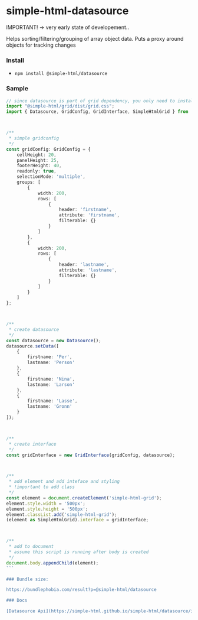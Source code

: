 # simple-html-datasource

IMPORTANT! -> very early state of developement..

Helps sorting/filtering/grouping of array object data. Puts a proxy around objects for tracking
changes

### Install

-   `npm install @simple-html/datasource`

### Sample


````ts
// since datasource is part of grid dependency, you only need to install the grid
import "@simple-html/grid/dist/grid.css";
import { Datasource, GridConfig, GridInterface, SimpleHtmlGrid } from '@simple-html/grid';



/**
 * simple gridconfig
 */
const gridConfig: GridConfig = {
    cellHeight: 20,
    panelHeight: 25,
    footerHeight: 40,
    readonly: true,
    selectionMode: 'multiple',
    groups: [
        {
            width: 200,
            rows: [
                {
                    header: 'firstname',
                    attribute: 'firstname',
                    filterable: {}
                }
            ]
        },
        {
            width: 200,
            rows: [
                {
                    header: 'lastname',
                    attribute: 'lastname',
                    filterable: {}
                }
            ]
        }
    ]
};



/**
 * create datasource
 */
const datasource = new Datasource();
datasource.setData([
    {
        firstname: 'Per',
        lastname: 'Person'
    },
    {
        firstname: 'Nina',
        lastname: 'Larson'
    },
    {
        firstname: 'Lasse',
        lastname: 'Gronn'
    }
]);



/**
 * create interface
 */
const gridInterface = new GridInterface(gridConfig, datasource);



/**
 * add element and add inteface and styling
 * !important to add class
 */
const element = document.createElement('simple-html-grid');
element.style.width = '500px';
element.style.height = '500px';
element.classList.add('simple-html-grid');
(element as SimpleHtmlGrid).interface = gridInterface;



/**
 * add to document
 * assume this script is running after body is created
 */
document.body.appendChild(element);
```

### Bundle size:

https://bundlephobia.com/result?p=@simple-html/datasource

### Docs

[Datasource Api](https://simple-html.github.io/simple-html/datasource/index.html)
